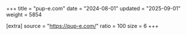 +++
title = "pup-e.com"
date = "2024-08-01"
updated = "2025-09-01"
weight = 5854

[extra]
source = "https://pup-e.com/"
ratio = 100
size = 6
+++
